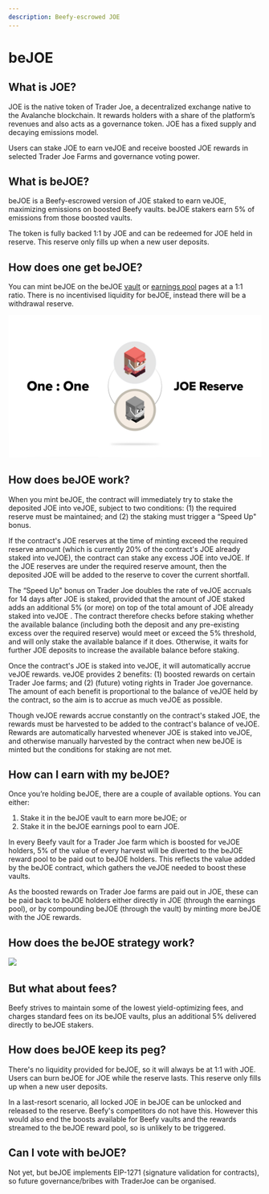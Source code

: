 ```yaml
---
description: Beefy-escrowed JOE
---
```


# beJOE

## What is JOE? <a href="#what-is-joe" id="what-is-joe"></a>

JOE is the native token of Trader Joe, a decentralized exchange native to the Avalanche blockchain. It rewards holders with a share of the platform’s revenues and also acts as a governance token. JOE has a fixed supply and decaying emissions model.

Users can stake JOE to earn veJOE and receive boosted JOE rewards in selected Trader Joe Farms and governance voting power.

## What is beJOE?

beJOE is a Beefy-escrowed version of JOE staked to earn veJOE, maximizing emissions on boosted Beefy vaults. beJOE stakers earn 5% of emissions from those boosted vaults.&#x20;

The token is fully backed 1:1 by JOE and can be redeemed for JOE held in reserve. This reserve only fills up when a new user deposits.

## How does one get beJOE?

You can mint beJOE on the beJOE [vault](https://app.beefy.finance/#/vault/beefy-beJoe) or [earnings pool](https://app.beefy.finance/#/vault/beefy-beJoe-earnings) pages at a 1:1 ratio. There is no incentivised liquidity for beJOE, instead there will be a withdrawal reserve.

![beJOE is minted and burned at a 1:1 rate with JOE](<../../../.gitbook/assets/image (3) (1).png>)

## How does beJOE work?

When you mint beJOE, the contract will immediately try to stake the deposited JOE into veJOE, subject to two conditions: (1) the required reserve must be maintained; and (2) the staking must trigger a “Speed Up" bonus.

If the contract's JOE reserves at the time of minting exceed the required reserve amount (which is currently 20% of the contract's JOE already staked into veJOE), the contract can stake any excess JOE into veJOE. If the JOE reserves are under the required reserve amount, then the deposited JOE will be added to the reserve to cover the current shortfall.

The “Speed Up" bonus on Trader Joe doubles the rate of veJOE accruals for 14 days after JOE is staked, provided that the amount of JOE staked adds an additional 5% (or more) on top of the total amount of JOE already staked into veJOE . The contract therefore checks before staking whether the available balance (including both the deposit and any pre-existing excess over the required reserve) would meet or exceed the 5% threshold, and will only stake the available balance if it does. Otherwise, it waits for further JOE deposits to increase the available balance before staking.

Once the contract's JOE is staked into veJOE, it will automatically accrue veJOE rewards. veJOE provides 2 benefits: (1) boosted rewards on certain Trader Joe farms; and (2) (future) voting rights in Trader Joe governance. The amount of each benefit is proportional to the balance of veJOE held by the contract, so the aim is to accrue as much veJOE as possible.

Though veJOE rewards accrue constantly on the contract's staked JOE, the rewards must be harvested to be added to the contract's balance of veJOE. Rewards are automatically harvested whenever JOE is staked into veJOE, and otherwise manually harvested by the contract when new beJOE is minted but the conditions for staking are not met.

## How can I earn with my beJOE? <a href="#what-can-i-do-with-bejoe" id="what-can-i-do-with-bejoe"></a>

Once you’re holding beJOE, there are a couple of available options. You can either:

1. Stake it in the beJOE vault to earn more beJOE; or
2. Stake it in the beJOE earnings pool to earn JOE.

In every Beefy vault for a Trader Joe farm which is boosted for veJOE holders, 5% of the value of every harvest will be diverted to the beJOE reward pool to be paid out to beJOE holders. This reflects the value added by the beJOE contract, which gathers the veJOE needed to boost these vaults.

As the boosted rewards on Trader Joe farms are paid out in JOE, these can be paid back to beJOE holders either directly in JOE (through the earnings pool), or by compounding beJOE (through the vault) by minting more beJOE with the JOE rewards.

## How does the beJOE strategy work?

![](../../../.gitbook/assets/Flow\_beJOE.png)

## But what about fees? <a href="#but-what-about-fees" id="but-what-about-fees"></a>

Beefy strives to maintain some of the lowest yield-optimizing fees, and charges standard fees on its beJOE vaults, plus an additional 5% delivered directly to beJOE stakers.

## How does beJOE keep its peg?

There's no liquidity provided for beJOE, so it will always be at 1:1 with JOE. Users can burn beJOE for JOE while the reserve lasts. This reserve only fills up when a new user deposits.

In a last-resort scenario, all locked JOE in beJOE can be unlocked and released to the reserve. Beefy's competitors do not have this. However this would also end the boosts available for Beefy vaults and the rewards streamed to the beJOE reward pool, so is unlikely to be triggered.

## Can I vote with beJOE? <a href="#vejoe-model" id="vejoe-model"></a>

Not yet, but beJOE implements EIP-1271 (signature validation for contracts), so future governance/bribes with TraderJoe can be organised.

